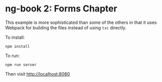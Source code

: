 # ng-book 2: Forms Chapter

This example is more sophisticated than some of the others in that it uses Webpack for building the files instead of using `tsc` directly. 

To install:

    npm install

To run:

    npm run server

Then visit [http://localhost:8080](http://localhost:8080)
